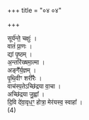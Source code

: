 +++
title = "०४ ०४"

+++
<div class="js_include" url="/vedAH_yajuH/taittirIyam/AraNyakam/sarva-prastutiH/03_chAturhotra-chayanAdi/04_sUryan_te"  newLevelForH1="1" includeTitle="true">


सूर्य॑न्ते॒ चक्षुः॑ ।  
वातं॑ प्रा॒णः ।  
द्यां पृ॒ष्ठम् ।  
अ॒न्तरि॑ख्षमा॒त्मा ।  
अङ्गै᳚र्य॒ज्ञम् ।  
पृ॒थि॒वीꣳ शरी॑रैः ।  
वाच॑स्प॒तेऽच्छि॑द्रया वा॒चा ।  
अच्छि॑द्रया जु॒ह्वा᳚ ।  
दि॒वि दे॑वा॒वृध॒ꣳ॒ होत्रा॒ मेर॑यस्व॒ स्वाहा᳚ ।  
(4)  

</div>